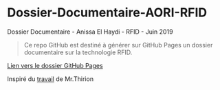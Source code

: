 # Dossier-Documentaire-AORI-RFID
Dossier Documentaire - Anissa El Haydi - RFID - Juin 2019
> Ce repo GitHub est destiné à générer sur GitHub Pages un dossier documentaire sur la technologie RFID.

<a href="https://aelhaydielhaydi.github.io/Dossier-Documentaire/" target="_blank">Lien vers le dossier GitHub Pages</a>

Inspiré du <a href="https://github.com/olivierthirion/aori" target="_blank">travail</a> de Mr.Thirion